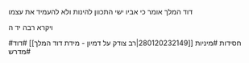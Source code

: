 דוד המלך אומר כי אביו ישי התכוון להינות ולא להעמיד את עצמו

ויקרא רבה יד ה

#חסידות #מיניות
[[280120232149|רב צודק על דמיון - מידת דוד המלך]]
#דוד 
#מדרש 